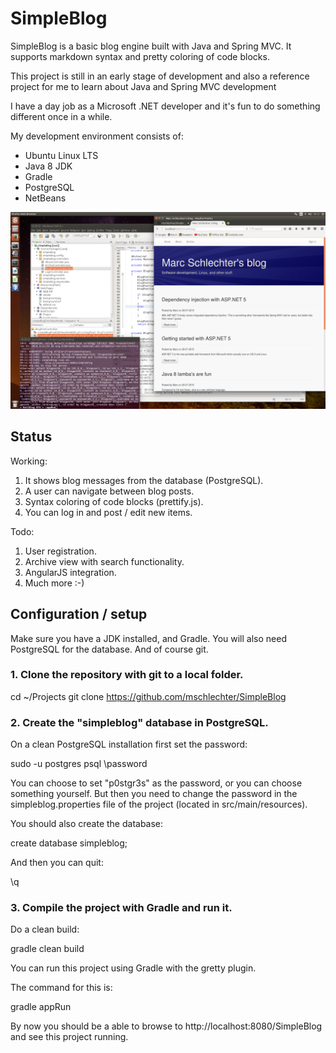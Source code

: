 # SimpleBlog

SimpleBlog is a basic blog engine built with Java and Spring MVC. It
supports markdown syntax and pretty coloring of code blocks.

This project is still in an early stage of development and also a
reference project for me to learn about Java and Spring MVC development

I have a day job as a Microsoft .NET developer and it's fun to do something
different once in a while.

My development environment consists of:
- Ubuntu Linux LTS
- Java 8 JDK
- Gradle
- PostgreSQL
- NetBeans

![screenshot image](ubuntu.png "Screenshot")

## Status

Working:

1. It shows blog messages from the database (PostgreSQL).
2. A user can navigate between blog posts.
3. Syntax coloring of code blocks (prettify.js).
4. You can log in and post / edit new items.

Todo:

1. User registration.
2. Archive view with search functionality.
3. AngularJS integration.
4. Much more :-)

## Configuration / setup

Make sure you have a JDK installed, and Gradle. You will also need PostgreSQL
for the database. And of course git.

### 1. Clone the repository with git to a local folder.

cd ~/Projects
git clone https://github.com/mschlechter/SimpleBlog

### 2. Create the "simpleblog" database in PostgreSQL.

On a clean PostgreSQL installation first set the password:

sudo -u postgres psql
\password

You can choose to set "p0stgr3s" as the password, or you can choose something
yourself. But then you need to change the password in the simpleblog.properties
file of the project (located in src/main/resources).

You should also create the database:

create database simpleblog;

And then you can quit:

\q

### 3. Compile the project with Gradle and run it.

Do a clean build:

gradle clean build

You can run this project using Gradle with the gretty plugin.

The command for this is:

gradle appRun

By now you should be a able to browse to http://localhost:8080/SimpleBlog
and see this project running.

